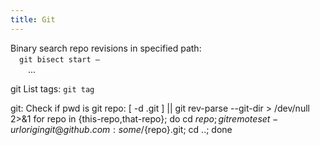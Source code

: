 ```yaml
---
title: Git
---
```


Binary search repo revisions in specified path:  
  `git bisect start —`  
   ...  

git
	List tags:
		`git tag`

git:
	Check if pwd is git repo:
	  [ -d .git ] || git rev-parse --git-dir > /dev/null 2>&1
	for repo in {this-repo,that-repo}; do cd ${repo}; git remote set-url origin git@github.com:some/${repo}.git; cd ..; done

